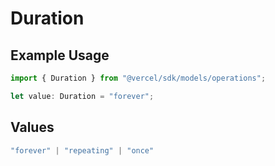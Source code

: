 # Duration

## Example Usage

```typescript
import { Duration } from "@vercel/sdk/models/operations";

let value: Duration = "forever";
```

## Values

```typescript
"forever" | "repeating" | "once"
```